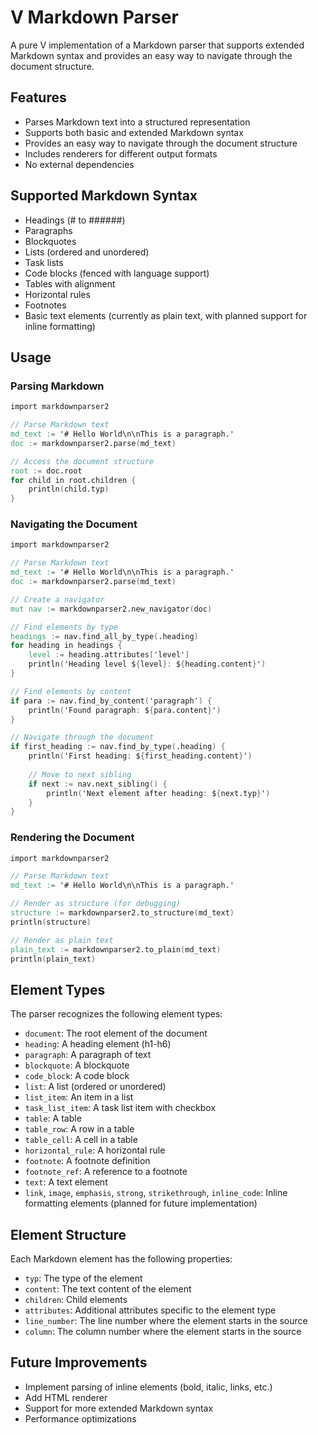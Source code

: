 # V Markdown Parser

A pure V implementation of a Markdown parser that supports extended Markdown syntax and provides an easy way to navigate through the document structure.

## Features

- Parses Markdown text into a structured representation
- Supports both basic and extended Markdown syntax
- Provides an easy way to navigate through the document structure
- Includes renderers for different output formats
- No external dependencies

## Supported Markdown Syntax

- Headings (# to ######)
- Paragraphs
- Blockquotes
- Lists (ordered and unordered)
- Task lists
- Code blocks (fenced with language support)
- Tables with alignment
- Horizontal rules
- Footnotes
- Basic text elements (currently as plain text, with planned support for inline formatting)

## Usage

### Parsing Markdown

```v
import markdownparser2

// Parse Markdown text
md_text := '# Hello World\n\nThis is a paragraph.'
doc := markdownparser2.parse(md_text)

// Access the document structure
root := doc.root
for child in root.children {
    println(child.typ)
}
```

### Navigating the Document

```v
import markdownparser2

// Parse Markdown text
md_text := '# Hello World\n\nThis is a paragraph.'
doc := markdownparser2.parse(md_text)

// Create a navigator
mut nav := markdownparser2.new_navigator(doc)

// Find elements by type
headings := nav.find_all_by_type(.heading)
for heading in headings {
    level := heading.attributes['level']
    println('Heading level ${level}: ${heading.content}')
}

// Find elements by content
if para := nav.find_by_content('paragraph') {
    println('Found paragraph: ${para.content}')
}

// Navigate through the document
if first_heading := nav.find_by_type(.heading) {
    println('First heading: ${first_heading.content}')
    
    // Move to next sibling
    if next := nav.next_sibling() {
        println('Next element after heading: ${next.typ}')
    }
}
```

### Rendering the Document

```v
import markdownparser2

// Parse Markdown text
md_text := '# Hello World\n\nThis is a paragraph.'

// Render as structure (for debugging)
structure := markdownparser2.to_structure(md_text)
println(structure)

// Render as plain text
plain_text := markdownparser2.to_plain(md_text)
println(plain_text)
```

## Element Types

The parser recognizes the following element types:

- `document`: The root element of the document
- `heading`: A heading element (h1-h6)
- `paragraph`: A paragraph of text
- `blockquote`: A blockquote
- `code_block`: A code block
- `list`: A list (ordered or unordered)
- `list_item`: An item in a list
- `task_list_item`: A task list item with checkbox
- `table`: A table
- `table_row`: A row in a table
- `table_cell`: A cell in a table
- `horizontal_rule`: A horizontal rule
- `footnote`: A footnote definition
- `footnote_ref`: A reference to a footnote
- `text`: A text element
- `link`, `image`, `emphasis`, `strong`, `strikethrough`, `inline_code`: Inline formatting elements (planned for future implementation)

## Element Structure

Each Markdown element has the following properties:

- `typ`: The type of the element
- `content`: The text content of the element
- `children`: Child elements
- `attributes`: Additional attributes specific to the element type
- `line_number`: The line number where the element starts in the source
- `column`: The column number where the element starts in the source

## Future Improvements

- Implement parsing of inline elements (bold, italic, links, etc.)
- Add HTML renderer
- Support for more extended Markdown syntax
- Performance optimizations
